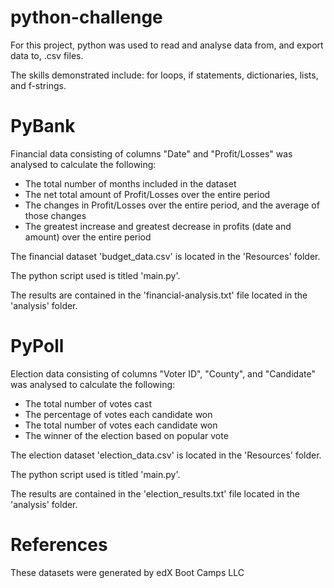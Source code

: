 # python-challenge
For this project, python was used to read and analyse data from, and export data to, .csv files.

The skills demonstrated include: for loops, if statements, dictionaries, lists, and f-strings.

# PyBank
Financial data consisting of columns "Date" and "Profit/Losses" was analysed to calculate the following:
- The total number of months included in the dataset
- The net total amount of Profit/Losses over the entire period
- The changes in Profit/Losses over the entire period, and the average of those changes
- The greatest increase and greatest decrease in profits (date and amount) over the entire period

The financial dataset 'budget_data.csv' is located in the 'Resources' folder.

The python script used is titled 'main.py'.

The results are contained in the 'financial-analysis.txt' file located in the 'analysis' folder.

# PyPoll
Election data consisting of columns "Voter ID", "County", and "Candidate" was analysed to calculate the following:
- The total number of votes cast
- The percentage of votes each candidate won
- The total number of votes each candidate won
- The winner of the election based on popular vote

The election dataset 'election_data.csv' is located in the 'Resources' folder.

The python script used is titled 'main.py'.

The results are contained in the 'election_results.txt' file located in the 'analysis' folder.

# References
These datasets were generated by edX Boot Camps LLC
